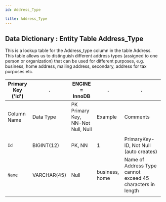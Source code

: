 ```yaml
---
id: Address_Type

title: Address_Type
---
```


## Data Dictionary : Entity Table Address_Type

This is a lookup table for the Address_type column in the table Address. 
This table allows us to distinguish different address types (assigned to one person or organization) 
that can be used for different purposes, e.g. business, home address, mailing address, secondary, address for tax purposes etc.		

| Primary Key ('id')|.|ENGINE = InnoDB|.|.|
|---|---|---|---|---|
| Column Name| Data Type|PK Primary Key, NN-Not Null, Null|Example|Comments|
||
|`Id` |BIGINT(12)|PK, NN|1|PrimaryKey-ID, Not Null (auto creates)|
|`Name`|VARCHAR(45)|Null|business, home|Name of Address Type cannot exceed 45 characters in length|
||
